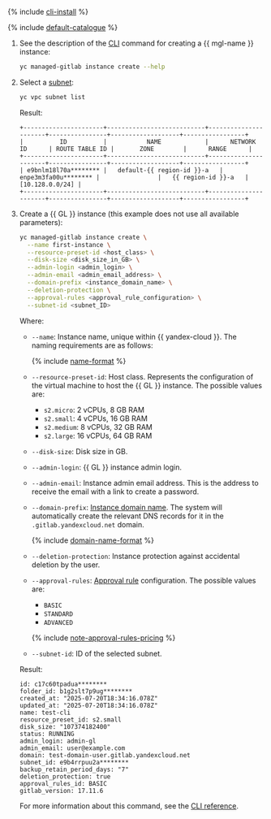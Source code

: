 {% include [cli-install](../cli-install.md) %}

{% include [default-catalogue](../default-catalogue.md) %}

1. See the description of the [CLI](../../cli) command for creating a {{ mgl-name }} instance:

     ```bash
     yc managed-gitlab instance create --help
     ```

1. Select a [subnet](../../vpc/concepts/network.md#subnet):

    ```bash
    yc vpc subnet list
    ```

    Result:

     ```text
     +----------------------+---------------------------+----------------------+----------------+-------------------+-----------------+
     |          ID          |           NAME            |      NETWORK ID      | ROUTE TABLE ID |       ZONE        |      RANGE      |
     +----------------------+---------------------------+----------------------+----------------+-------------------+-----------------+
     | e9bnlm18l70a******** |   default-{{ region-id }}-a   | enpe3m3fa00u******** |                |   {{ region-id }}-a   | [10.128.0.0/24] |
     +----------------------+---------------------------+----------------------+----------------+-------------------+-----------------+
     ```

1. Create a {{ GL }} instance (this example does not use all available parameters):

    ```bash
    yc managed-gitlab instance create \
      --name first-instance \
      --resource-preset-id <host_class> \
      --disk-size <disk_size_in_GB> \
      --admin-login <admin_login> \
      --admin-email <admin_email_address> \
      --domain-prefix <instance_domain_name> \
      --deletion-protection \
      --approval-rules <approval_rule_configuration> \
      --subnet-id <subnet_ID>
    ```

    Where:
    * `--name`: Instance name, unique within {{ yandex-cloud }}. The naming requirements are as follows:

      {% include [name-format](../name-format.md) %}

    * `--resource-preset-id`: Host class. Represents the configuration of the virtual machine to host the {{ GL }} instance. The possible values are:
      * `s2.micro`: 2 vCPUs, 8 GB RAM
      * `s2.small`: 4 vCPUs, 16 GB RAM
      * `s2.medium`: 8 vCPUs, 32 GB RAM
      * `s2.large`: 16 vCPUs, 64 GB RAM
    * `--disk-size`: Disk size in GB.
    * `--admin-login`: {{ GL }} instance admin login.
    * `--admin-email`: Instance admin email address. This is the address to receive the email with a link to create a password.
    * `--domain-prefix`: [Instance domain name](../../compute/concepts/network.md#hostname). The system will automatically create the relevant DNS records for it in the `.gitlab.yandexcloud.net` domain.

      {% include [domain-name-format](domain-name-format.md) %}

    * `--deletion-protection`: Instance protection against accidental deletion by the user.
    * `--approval-rules`: [Approval rule](../../managed-gitlab/concepts/approval-rules.md) configuration. The possible values are:
      * `BASIC`
      * `STANDARD`
      * `ADVANCED`

      {% include [note-approval-rules-pricing](note-approval-rules-pricing.md) %}

    * `--subnet-id`: ID of the selected subnet.

    Result:

    ```text
    id: c17c60tpadua********
    folder_id: b1g2slt7p9ug********
    created_at: "2025-07-20T18:34:16.078Z"
    updated_at: "2025-07-20T18:34:16.078Z"
    name: test-cli
    resource_preset_id: s2.small
    disk_size: "107374182400"
    status: RUNNING
    admin_login: admin-gl
    admin_email: user@example.com
    domain: test-domain-user.gitlab.yandexcloud.net
    subnet_id: e9b4rrpuu2a********
    backup_retain_period_days: "7"
    deletion_protection: true
    approval_rules_id: BASIC
    gitlab_version: 17.11.6
    ```

    For more information about this command, see the [CLI reference](../../managed-gitlab/cli-ref/instance/create.md).
